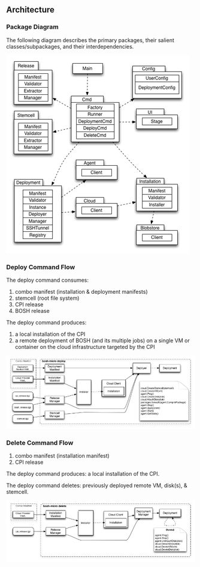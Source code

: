 ## Architecture

### Package Diagram

The following diagram describes the primary packages, their salient classes/subpackages, and their interdependencies.

![bosh-init package diagram](bosh-init-packages.png "bosh-init package diagram")

### Deploy Command Flow

The deploy command consumes:

1. combo manifest (installation & deployment manifests)
1. stemcell (root file system)
1. CPI release
1. BOSH release

The deploy command produces:

1. a local installation of the CPI
1. a remote deployment of BOSH (and its multiple jobs) on a single VM or container on the cloud infrastructure targeted by the CPI

![bosh-init deploy flow](bosh-init-deploy-flow.png "bosh-init deploy flow")

### Delete Command Flow

1. combo manifest (installation manifest)
1. CPI release

The deploy command produces: a local installation of the CPI.

The deploy command deletes: previously deployed remote VM, disk(s), & stemcell.

![bosh-init delete flow](bosh-init-delete-flow.png "bosh-init delete flow")
